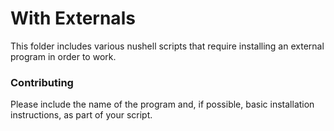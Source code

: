 # With Externals

This folder includes various nushell scripts that require installing an external program in order to work.

### Contributing

Please include the name of the program and, if possible, basic installation instructions, as part of your script.
